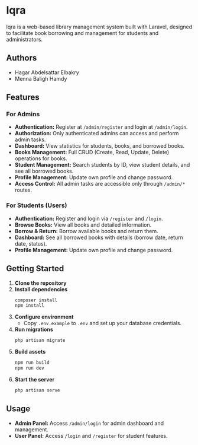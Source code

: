 # Iqra 

Iqra is a web-based library management system built with Laravel, designed to facilitate book borrowing and management for students and administrators.

## Authors

- Hagar Abdelsattar Elbakry
- Menna Baligh Hamdy

## Features

### For Admins

- **Authentication:** Register at `/admin/register` and login at `/admin/login`.
- **Authorization:** Only authenticated admins can access and perform admin tasks.
- **Dashboard:** View statistics for students, books, and borrowed books.
- **Books Management:** Full CRUD (Create, Read, Update, Delete) operations for books.
- **Student Management:** Search students by ID, view student details, and see all borrowed books.
- **Profile Management:** Update own profile and change password.
- **Access Control:** All admin tasks are accessible only through `/admin/*` routes.

### For Students (Users)

- **Authentication:** Register and login via `/register` and `/login`.
- **Browse Books:** View all books and detailed information.
- **Borrow & Return:** Borrow available books and return them.
- **Dashboard:** See all borrowed books with details (borrow date, return date, status).
- **Profile Management:** Update own profile and change password.


## Getting Started

1. **Clone the repository**
2. **Install dependencies**
   ```sh
   composer install
   npm install
   ```
3. **Configure environment**
   - Copy `.env.example` to `.env` and set up your database credentials.
4. **Run migrations**
   ```sh
   php artisan migrate
   ```
5. **Build assets**
   ```sh
   npm run build
   npm run dev
   ```
6. **Start the server**
   ```sh
   php artisan serve
   ```

## Usage

- **Admin Panel:** Access `/admin/login` for admin dashboard and management.
- **User Panel:** Access `/login` and `/register` for student features.
